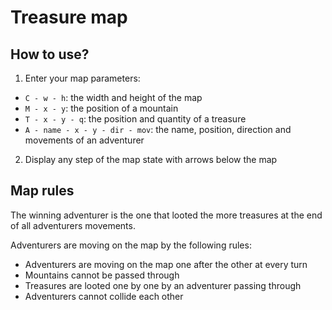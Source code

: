 # Treasure map

## How to use?

1. Enter your map parameters:

- `C - w - h`: the width and height of the map
- `M - x - y`: the position of a mountain
- `T - x - y - q`: the position and quantity of a treasure
- `A - name - x - y - dir - mov`: the name, position, direction and movements of an adventurer

2. Display any step of the map state with arrows below the map

## Map rules

The winning adventurer is the one that looted the more treasures at the end of
all adventurers movements.

Adventurers are moving on the map by the following rules:
- Adventurers are moving on the map one after the other at every turn
- Mountains cannot be passed through
- Treasures are looted one by one by an adventurer passing through
- Adventurers cannot collide each other
